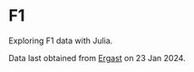 # F1
Exploring F1 data with Julia.

Data last obtained from [Ergast](http://ergast.com/mrd/db/) on 23 Jan 2024.
